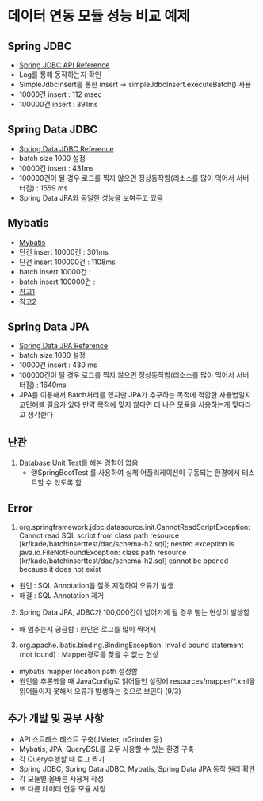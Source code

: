 # 데이터 연동 모듈 성능 비교 예제
## Spring JDBC
- [Spring JDBC API Reference](https://docs.spring.io/spring-framework/docs/3.0.x/spring-framework-reference/html/jdbc.html#jdbc-advanced-jdbc)
- Log를 통해 동작하는지 확인
- SimpleJdbcInsert를 통한 insert -> simpleJdbcInsert.executeBatch() 사용
- 10000건 insert : 112 msec
- 100000건 insert : 391ms

## Spring Data JDBC
- [Spring Data JDBC Reference](https://docs.spring.io/spring-data/jdbc/docs/2.4.2/reference/html/)
- batch size 1000 설정
- 10000건 insert : 431ms
- 100000건이 될 경우 로그를 찍지 않으면 정상동작함(리소스를 많이 먹어서 서버 터짐) : 1559 ms 
- Spring Data JPA와 동일한 성능을 보여주고 있음

## Mybatis
- [Mybatis](https://mybatis.org/mybatis-3/)
- 단건 insert 10000건 : 301ms
- 단건 insert 100000건 : 1108ms
- batch insert 10000건 : 
- batch insert 100000건 : 
- [참고1](https://devlog-wjdrbs96.tistory.com/200)
- [참고2](https://khj93.tistory.com/entry/MyBatis-MyBatis%EB%9E%80-%EA%B0%9C%EB%85%90-%EB%B0%8F-%ED%95%B5%EC%8B%AC-%EC%A0%95%EB%A6%AC)

## Spring Data JPA
- [Spring Data JPA Reference](https://docs.spring.io/spring-data/jpa/docs/2.4.2/reference/html/#reference)
- batch size 1000 설정
- 10000건 insert : 430 ms
- 100000건이 될 경우 로그를 찍지 않으면 정상동작함(리소스를 많이 먹어서 서버 터짐) : 1640ms
- JPA를 이용해서 Batch처리를 했지만 JPA가 추구하는 목적에 적합한 사용법일지 고민해볼 필요가 있다 만약 목적에 맞지 않다면 더 나은 모듈을 사용하는게 맞다라고 생각한다

## 난관 
1. Database Unit Test를 해본 경험이 없음
   - @SpringBootTest 를 사용하여 실제 어플리케이션이 구동되는 환경에서 테스트할 수 있도록 함

## Error
1. org.springframework.jdbc.datasource.init.CannotReadScriptException: Cannot read SQL script from class path resource [kr/kade/batchinserttest/dao/schema-h2.sql]; nested exception is java.io.FileNotFoundException: class path resource [kr/kade/batchinserttest/dao/schema-h2.sql] cannot be opened because it does not exist
- 원인 : SQL Annotation을 잘못 지정하여 오류가 발생
- 해결 : SQL Annotation 제거
2. Spring Data JPA, JDBC가 100,000건이 넘어가게 될 경우 뻗는 현상이 발생함
- 왜 멈추는지 궁금함 : 원인은 로그를 많이 찍어서 
3. org.apache.ibatis.binding.BindingException: Invalid bound statement (not found) : Mapper경로를 찾을 수 없는 현상
- mybatis mapper location path 설정함
- 원인을 추론했을 때 JavaConfig로 읽어들인 설정에 resources/mapper/*.xml을 읽어들이지 못해서 오류가 발생하는 것으로 보인다 (9/3)

## 추가 개발 및 공부 사항
- API 스트레스 테스트 구축(JMeter, nGrinder 등)
- Mybatis, JPA, QueryDSL를 모두 사용할 수 있는 환경 구축
- 각 Query수행할 때 로그 찍기
- Spring JDBC, Spring Data JDBC, Mybatis, Spring Data JPA 동작 원리 확인
- 각 모듈별 올바른 사용처 작성
- 또 다른 데이터 연동 모듈 서칭